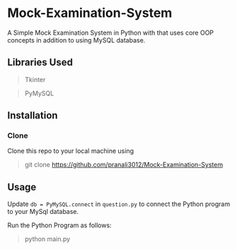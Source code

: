 # Mock-Examination-System
A Simple Mock Examination System in Python with that uses core OOP concepts in addition to using MySQL database.

## Libraries Used

> Tkinter

> PyMySQL


## Installation

### Clone
Clone this repo to your local machine using 
> git clone https://github.com/pranali3012/Mock-Examination-System


## Usage

Update `db = PyMySQL.connect` in `question.py` to connect the Python program to your MySql database.

Run the Python Program as follows:
> python main.py
